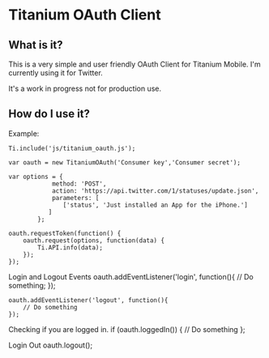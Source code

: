 Titanium OAuth Client
================================

What is it?
---------------------------------------
This is a very simple and user friendly OAuth Client for Titanium Mobile. I'm currently using it for Twitter.

It's a work in progress not for production use.

How do I use it?
---------------------------------------
Example:

	Ti.include('js/titanium_oauth.js');
	
	var oauth = new TitaniumOAuth('Consumer key','Consumer secret');
	
	var options = {
		        method: 'POST',
		        action: 'https://api.twitter.com/1/statuses/update.json',
		        parameters: [
		           ['status', 'Just installed an App for the iPhone.']
		       ]
		    };
	
	oauth.requestToken(function() {
		oauth.request(options, function(data) {
			Ti.API.info(data);
		});
	});


Login and Logout Events
    oauth.addEventListener('login', function(){ 
	    // Do something;
    });

    oauth.addEventListener('logout', function(){ 
	    // Do something
    });
    
Checking if you are logged in.
    if (oauth.loggedIn()) { 
    	// Do something
    };
	
Login Out
    oauth.logout();
    






